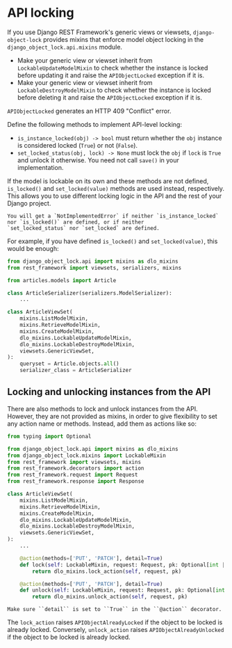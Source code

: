 # API locking

If you use Django REST Framework's generic views or viewsets, ``django-object-lock`` provides mixins that enforce
model object locking in the ``django_object_lock.api.mixins`` module.

*   Make your generic view or viewset inherit from ``LockableUpdateModelMixin`` to check whether the instance is
    locked before updating it and raise the ``APIObjectLocked`` exception if it is.
*   Make your generic view or viewset inherit from ``LockableDestroyModelMixin`` to check whether the instance is
    locked before deleting it and raise the ``APIObjectLocked`` exception if it is.
    
``APIObjectLocked`` generates an HTTP 409 "Conflict" error.

Define the following methods to implement API-level locking:

*   `is_instance_locked(obj) -> bool` must return whether the `obj` instance is considered locked (`True`) or not
    (`False`).
*   `set_locked_status(obj, lock) -> None` must lock the `obj` if `lock` is `True` and unlock it otherwise. 
    You need not call `save()` in your implementation.

If the model is lockable on its own and these methods are not defined, `is_locked()` and `set_locked(value)` methods
are used instead, respectively. This allows you to use different locking logic in the API and the rest of your
Django project.

```{important}
You will get a `NotImplementedError` if neither `is_instance_locked` nor `is_locked()` are defined, or if neither
`set_locked_status` nor `set_locked` are defined.
```

For example, if you have defined `is_locked()` and `set_locked(value)`, this would be enough:

```python
from django_object_lock.api import mixins as dlo_mixins
from rest_framework import viewsets, serializers, mixins

from articles.models import Article

class ArticleSerializer(serializers.ModelSerializer):
    ...

class ArticleViewSet(
    mixins.ListModelMixin,
    mixins.RetrieveModelMixin,
    mixins.CreateModelMixin,
    dlo_mixins.LockableUpdateModelMixin,
    dlo_mixins.LockableDestroyModelMixin,
    viewsets.GenericViewSet,
):
    queryset = Article.objects.all()
    serializer_class = ArticleSerializer
```


## Locking and unlocking instances from the API

There are also methods to lock and unlock instances from the API. However, they are not provided as mixins, in order
to give flexibility to set any action name or methods. Instead, add them as actions like so:

```python
from typing import Optional

from django_object_lock.api import mixins as dlo_mixins
from django_object_lock.mixins import LockableMixin
from rest_framework import viewsets, mixins
from rest_framework.decorators import action
from rest_framework.request import Request
from rest_framework.response import Response

class ArticleViewSet(
    mixins.ListModelMixin,
    mixins.RetrieveModelMixin,
    mixins.CreateModelMixin,
    dlo_mixins.LockableUpdateModelMixin,
    dlo_mixins.LockableDestroyModelMixin,
    viewsets.GenericViewSet,
):
    ...

    @action(methods=['PUT', 'PATCH'], detail=True)
    def lock(self: LockableMixin, request: Request, pk: Optional[int | str] = None) -> Response:
        return dlo_mixins.lock_action(self, request, pk)

    @action(methods=['PUT', 'PATCH'], detail=True)
    def unlock(self: LockableMixin, request: Request, pk: Optional[int | str] = None) -> Response:
        return dlo_mixins.unlock_action(self, request, pk)
```

```{important}
Make sure ``detail`` is set to ``True`` in the ``@action`` decorator.
```

The ``lock_action`` raises ``APIObjectAlreadyLocked`` if the object to be locked is already locked.
Conversely,  ``unlock_action`` raises ``APIObjectAlreadyUnlocked`` if the object to be locked is already locked.
